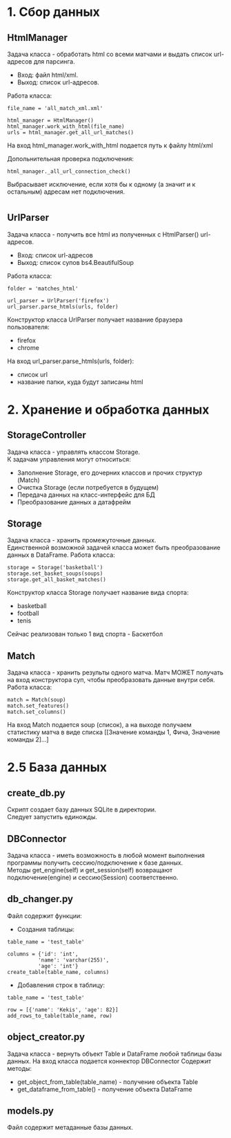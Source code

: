 # 1. Сбор данных
## HtmlManager
Задача класса - обработать html со всеми матчами и выдать список url-адресов для парсинга.  
- Вход: файл html/xml.  
- Выход: список url-адресов.

Работа класса:
```
file_name = 'all_match_xml.xml'

html_manager = HtmlManager()
html_manager.work_with_html(file_name)
urls = html_manager.get_all_url_matches()
```
На вход html_manager.work_with_html подается путь к файлу html/xml

Допольнительная проверка подключения:
```
html_manager._all_url_connection_check()
```
Выбрасывает исключение, если хотя бы к одному (а значит и к остальным) адресам нет подключения.
#
## UrlParser
Задача класса - получить все html из полученных с HtmlParser() url-адресов.  
- Вход: список url-адресов
- Выход: список супов bs4.BeautifulSoup

Работа класса:
```
folder = 'matches_html'

url_parser = UrlParser('firefox')
url_parser.parse_htmls(urls, folder)
```
Конструктор класса UrlParser получает название браузера пользователя:
- firefox
- chrome

На вход url_parser.parse_htmls(urls, folder):
- список url
- название папки, куда будут записаны html
#
# 2. Хранение и обработка данных
## StorageController
Задача класса - управлять классом Storage.  
К задачам управления могут относиться:
- Заполнение Storage, его дочерних классов и прочих структур (Match)
- Очистка Storage (если потребуется в будущем)
- Передача данных на класс-интерфейс для БД
- Преобразование данных а датафрейм

## Storage
Задача класса - хранить промежуточные данных.  
Единственной возможной задачей класса может быть преобразование данных в DataFrame. 
Работа класса:
```
storage = Storage('basketball')
storage.set_basket_soups(soups)
storage.get_all_basket_matches()
```
Конструктор класса Storage получает название вида спорта:
- basketball
- football
- tenis
  
Сейчас реализован только 1 вид спорта - Баскетбол

## Match
Задача класса - хранить результы одного матча.
Матч МОЖЕТ получать на вход конструктора суп, чтобы преобразовать данные внутри себя.  
Работа класса:
```
match = Match(soup)
match.set_features()
match.set_columns()
```
На вход Match подается soup (список), а на выходе получаем статистику матча в виде списка [[Значение команды 1, Фича, Значение команды 2]...]
# 2.5 База данных
## create_db.py
Скрипт создает базу данных SQLite в директории.  
Следует запустить единожды.  

## DBConnector
Задача класса - иметь возможность в любой момент выполнения программы получить сессию/подключение к базе данных.  
Методы get_engine(self) и get_session(self) возвращают подключение(engine) и сессию(Session) соответственно.  

## db_changer.py
Файл содержит функции:
- Создания таблицы:
```
table_name = 'test_table'

columns = {'id': 'int',
          'name': 'varchar(255)',
          'age': 'int'}
create_table(table_name, columns)
```
- Добавления строк в таблицу:
```
table_name = 'test_table'

row = [{'name': 'Kekis', 'age': 82}]
add_rows_to_table(table_name, row)
```
## object_creator.py
Задача класса - вернуть объект Table и DataFrame любой таблицы базы данных. На вход класса подается коннектор DBConnector
Содержит методы:
- get_object_from_table(table_name) - получение объекта Table
- get_dataframe_from_table() - получение объекта DataFrame

## models.py
Файл содержит метаданные базы данных. 
